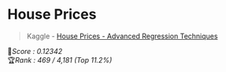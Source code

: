 # House Prices
> Kaggle - [House Prices - Advanced Regression Techniques](https://www.kaggle.com/competitions/house-prices-advanced-regression-techniques)

💯*Score : 0.12342* <br>
🏆*Rank : 469 / 4,181 (Top 11.2%)*